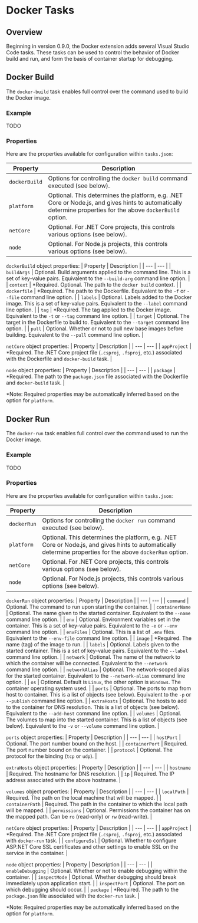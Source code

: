 # Docker Tasks

## Overview
Beginning in version 0.9.0, the Docker extension adds several Visual Studio Code tasks. These tasks can be used to control the behavior of Docker build and run, and form the basis of container startup for debugging.

## Docker Build
The `docker-build` task enables full control over the command used to build the Docker image.

### Example
TODO

### Properties
Here are the properties available for configuration within `tasks.json`:

| Property | Description |
| --- | --- |
| `dockerBuild` | Options for controlling the `docker build` command executed (see below). |
| `platform` | Optional. This determines the platform, e.g. .NET Core or Node.js, and gives hints to automatically determine properties for the above `dockerBuild` option. |
| `netCore` | Optional. For .NET Core projects, this controls various options (see below). |
| `node` | Optional. For Node.js projects, this controls various options (see below). |

`dockerBuild` object properties:
| Property | Description |
| --- | --- |
| `buildArgs` | Optional. Build arguments applied to the command line. This is a set of key-value pairs. Equivalent to the `--build-arg` command line option. |
| `context` | *Required. Optional. The path to the `docker build` context. |
| `dockerfile` | *Required. The path to the Dockerfile. Equivalent to the `-f` or `--file` command line option. |
| `labels` | Optional. Labels added to the Docker image. This is a set of key-value pairs. Equivalent to the `--label` command line option. |
| `tag` | *Required. The tag applied to the Docker image. Equivalent to the `-t` or `--tag` command line option. |
| `target` | Optional. The target in the Dockerfile to build to. Equivalent to the `--target` command line option. |
| `pull` | Optional. Whether or not to pull new base images before building. Equivalent to the `--pull` command line option. |

`netCore` object properties:
| Property | Description |
| --- | --- |
| `appProject` | *Required. The .NET Core project file (`.csproj`, `.fsproj`, etc.) associated with the Dockerfile and `docker-build` task. |

`node` object properties:
| Property | Description |
| --- | --- |
| `package` | *Required. The path to the `package.json` file associated with the Dockerfile and `docker-build` task. |

*Note: Required properties may be automatically inferred based on the option for `platform`.


## Docker Run
The `docker-run` task enables full control over the command used to run the Docker image.

### Example
TODO

### Properties
Here are the properties available for configuration within `tasks.json`:

| Property | Description |
| --- | --- |
| `dockerRun` | Options for controlling the `docker run` command executed (see below). |
| `platform` | Optional. This determines the platform, e.g. .NET Core or Node.js, and gives hints to automatically determine properties for the above `dockerRun` option. |
| `netCore` | Optional. For .NET Core projects, this controls various options (see below). |
| `node` | Optional. For Node.js projects, this controls various options (see below). |

`dockerRun` object properties:
| Property | Description |
| --- | --- |
| `command` | Optional. The command to run upon starting the container. |
| `containerName` | Optional. The name given to the started container. Equivalent to the `--name` command line option. |
| `env` | Optional. Environment variables set in the container. This is a set of key-value pairs. Equivalent to the `-e` or `--env` command line option. |
| `envFiles` | Optional. This is a list of `.env` files. Equivalent to the `--env-file` command line option. |
| `image` | *Required. The name (tag) of the image to run. |
| `labels` | Optional. Labels given to the started container. This is a set of key-value pairs. Equivalent to the `--label` command line option. |
| `network` | Optional. The name of the network to which the container will be connected. Equivalent to the `--network` command line option. |
| `networkAlias` | Optional. The network-scoped alias for the started container. Equivalent to the `--network-alias` command line option. |
| `os` | Optional. Default is `Linux`, the other option is `Windows`. The container operating system used. |
| `ports` | Optional. The ports to map from host to container. This is a list of objects (see below). Equivalent to the `-p` or `--publish` command line option. |
| `extraHosts` | Optional. The hosts to add to the container for DNS resolution. This is a list of objects (see below). Equivalent to the `--add-host` command line option. |
| `volumes` | Optional. The volumes to map into the started container. This is a list of objects (see below). Equivalent to the `-v` or `--volume` command line option. |

`ports` object properties:
| Property | Description |
| --- | --- |
| `hostPort` | Optional. The port number bound on the host. |
| `containerPort` | Required. The port number bound on the container. |
| `protocol` | Optional. The protocol for the binding (`tcp` or `udp`). |

`extraHosts` object properties:
| Property | Description |
| --- | --- |
| `hostname` | Required. The hostname for DNS resolution. |
| `ip` | Required. The IP address associated with the above hostname. |

`volumes` object properties:
| Property | Description |
| --- | --- |
| `localPath` | Required. The path on the local machine that will be mapped. |
| `containerPath` | Required. The path in the container to which the local path will be mapped. |
| `permissions` | Optional. Permissions the container has on the mapped path. Can be `ro` (read-only) or `rw` (read-write). |

`netCore` object properties:
| Property | Description |
| --- | --- |
| `appProject` | *Required. The .NET Core project file (`.csproj`, `.fsproj`, etc.) associated with `docker-run` task. |
| `configureSsl` | Optional. Whether to configure ASP.NET Core SSL certificates and other settings to enable SSL on the service in the container. |

`node` object properties:
| Property | Description |
| --- | --- |
| `enableDebugging` | Optional. Whether or not to enable debugging within the container. |
| `inspectMode` | Optional. Whether debugging should break immediately upon application start. |
| `inspectPort` | Optional. The port on which debugging should occur. |
| `package` | *Required. The path to the `package.json` file associated with the `docker-run` task. |

*Note: Required properties may be automatically inferred based on the option for `platform`.
